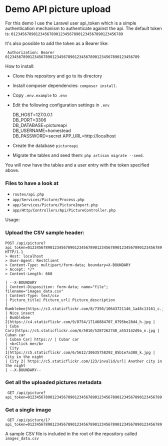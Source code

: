 # Demo API picture upload

For this demo I use the Laravel user api_token which is a simple authentication mechanism to authenticate against the api.
The default token is: `01234567890123456789012345678901234567890123456789`

It's also possible to add the token as a Bearer like:

` Authorization: Bearer 012345678901234567890123456789012345678901234567890123456789`

How to install:

- Clone this repository and go to its directory
- Install composer dependencies: `composer install`.
- Copy `.env.example` to `.env` 
- Edit the following configuration settings in `.env`
     
    DB_HOST=127.0.0.1  
    DB_PORT=3306  
    DB_DATABASE=pictureapi  
    DB_USERNAME=homestead  
    DB_PASSWORD=secret
    APP_URL=http://localhost

- Create the database `pictureapi`
- Migrate the tables and seed them: `php artisan migrate --seed`.

You will now have the tables and a user entry with the token specified above.

### Files to have a look at
- `routes/api.php`
- `app/Services/Picture/Process.php`
- `app/Services/Picture/PictureImport.php`
- `app/Http/Controllers/Api/PictureController.php`

Usage:

### Upload the CSV sample header:
```
POST /api/picture?api_token=012345678901234567890123456789012345678901234567890123456789 HTTP/1.1
> Host: localhost
> User-Agent: RestClient
> Content-Type: multipart/form-data; boundary=X-BOUNDARY
> Accept: */*
> Content-Length: 668

| --X-BOUNDARY
| Content-Disposition: form-data; name="file"; filename="images_data.csv"
| Content-Type: text/csv
| Picture_title| Picture_url| Picture_description
| Bumblebee|https://c3.staticflickr.com/8/7350/10643721146_1a48c13161_c.jpg | Nice insect
| Bumblebee 2|https://c4.staticflickr.com/9/8754/17146884707_0795be28d4_h.jpg |
| Cuba Carz|https://c5.staticflickr.com/6/5010/5287262740_a553142d9a_n.jpg | Cuban car
| Cuban Car| https:// | Cubar car
| <b>Click me</b>
| City 1|https://c5.staticflickr.com/6/5612/30635758292_85b1e7a388_k.jpg | City in the night
| City 2| https://c5.staticflickr.com/123/invalid/url| Another city in the night
| --X-BOUNDARY-- 
```

### Get all the uploaded pictures metadata

` GET /api/picture?api_token=012345678901234567890123456789012345678901234567890123456789`

### Get a single image

` GET /api/picture/1?api_token=012345678901234567890123456789012345678901234567890123456789`

A sample CSV file is included in the root of the repository called `images_data.csv`


